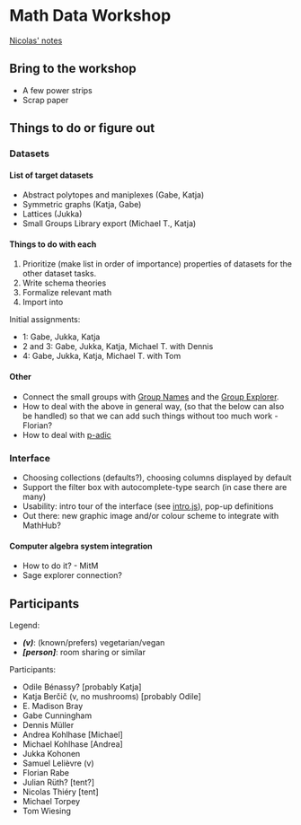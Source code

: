 # Math Data Workshop

[Nicolas' notes](https://hackmd.io/4b8zBeKLS6i9w84G0ChanA?view)

## Bring to the workshop

- A few power strips
- Scrap paper

## Things to do or figure out

### Datasets

#### List of target datasets
- Abstract polytopes and maniplexes (Gabe, Katja)
- Symmetric graphs (Katja, Gabe)
- Lattices (Jukka)
- Small Groups Library export (Michael T., Katja)

#### Things to do with each

1. Prioritize (make list in order of importance) properties of datasets for the other dataset tasks.
2. Write schema theories
3. Formalize relevant math
4. Import into

Initial assignments:
- 1: Gabe, Jukka, Katja
- 2 and 3: Gabe, Jukka, Katja, Michael T. with Dennis
- 4: Gabe, Jukka, Katja, Michael T. with Tom

#### Other

- Connect the small groups with [Group Names](https://people.maths.bris.ac.uk/~matyd/GroupNames/index.html) and the [Group Explorer](https://nathancarter.github.io/group-explorer/GroupExplorer.html).
- How to deal with the above in general way, (so that the below can also be handled) so that we can add such things without too much work - Florian?
- How to deal with [p-adic](https://gitlab.com/mathzeta2/zetalib/blob/master/zetalib/p-adic-examples.json)

### Interface

- Choosing collections (defaults?), choosing columns displayed by default
- Support the filter box with autocomplete-type search (in case there are many)
- Usability: intro tour of the interface (see [intro.js](https://introjs.com/)), pop-up definitions
- Out there: new graphic image and/or colour scheme to integrate with MathHub?

#### Computer algebra system integration

- How to do it? - MitM
- Sage explorer connection?

## Participants

Legend:
* ***(v)***: (known/prefers) vegetarian/vegan
* ***[person]***: room sharing or similar

Participants:
* Odile Bénassy? [probably Katja]
* Katja Berčič (v, no mushrooms) [probably Odile]
* E. Madison Bray
* Gabe Cunningham
* Dennis Müller
* Andrea Kohlhase [Michael]
* Michael Kohlhase [Andrea]
* Jukka Kohonen
* Samuel Lelièvre (v)
* Florian Rabe
* Julian Rüth? [tent?]
* Nicolas Thiéry [tent]
* Michael Torpey
* Tom Wiesing
